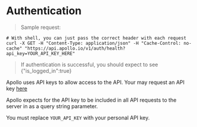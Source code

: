 
# Authentication

> Sample request:

```shell
# With shell, you can just pass the correct header with each request
curl -X GET -H "Content-Type: application/json" -H "Cache-Control: no-cache" "https://api.apollo.io/v1/auth/health?api_key=YOUR_API_KEY_HERE"
```

> If authentication is successful, you should expect to see {"is_logged_in":true}

Apollo uses API keys to allow access to the API. Your may request an API key [here](https://www.apollo.io/app/#/settings/integrations/api)

Apollo expects for the API key to be included in all API requests to the server in as a query string parameter. 

<aside class="notice">
You must replace <code>YOUR_API_KEY</code> with your personal API key.
</aside>
